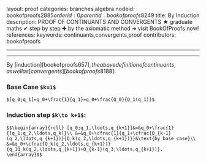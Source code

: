 layout: proof
categories: branches,algebra
nodeid: bookofproofs$2885
orderid: 0
parentid: bookofproofs$8249
title: By Induction
description: PROOF OF CONTINUANTS AND CONVERGENTS &#9733; graduate maths &#10004; step by step &#10010; by the axiomatic method &#10140; visit BookOfProofs now!
references: 
keywords: continuants,convergents,proof
contributors: bookofproofs

---


---

By [induction][bookofproofs$657], the above definition of continuants, as well as [convergents][bookofproofs$8188]:

### Base Case `$k=1$`
 `$[q_0;q_1]=q_0+\frac{1}{q_1}=q_0+\frac{Q_0}{Q_1(q_1)}$`

### Induction step `$k\to k+1$`:

`$$\begin{array}{rcll}
[q_0;q_1,\ldots,q_{k+1}]&=&q_0+\frac{1}{[q_1;q_2,\ldots,q_k]}\\
&=&q_0+\cfrac{1}{q_1+\cfrac{Q_{k-1}(q_2,\ldots,q_{k+1})}{Q_k(q_2,\ldots,q_{k+1})}}&\text{by base case}\\
&=&q_0+\cfrac{Q_k(q_2,\ldots,q_{k+1})}{q_1Q_k(q_2,\ldots,q_{k+1})+Q_{k-1}(q_3,\ldots,q_{k+1})}.
\end{array}$$`
